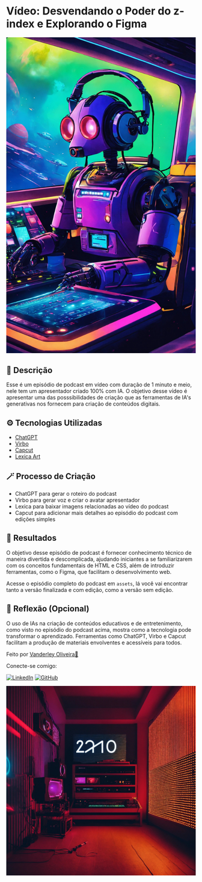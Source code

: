 # Vídeo: Desvendando o Poder do z-index e Explorando o Figma

![Capa do podcast](/assets/imgs/capa-podcast.jpg)

## 📑 Descrição
Esse é um episódio de podcast em vídeo com duração de 1 minuto e meio, nele tem um apresentador criado 100% com IA. O objetivo desse vídeo é apresentar uma das posssibilidades de criação que as ferramentas de IA's generativas nos fornecem para criação de conteúdos digitais.

## ⚙️ Tecnologias Utilizadas
- [ChatGPT](https://chat.openai.com/) 
- [Virbo](https://virbo.wondershare.com)
- [Capcut](https://www.capcut.com/my-edit?start_tab=video)
- [Lexica Art](https://lexica.art)

## 🪄 Processo de Criação
- ChatGPT para gerar o roteiro do podcast
- Virbo para gerar voz e criar o avatar apresentador
- Lexica para baixar imagens relacionadas ao vídeo do podcast
- Capcut para adicionar mais detalhes ao episódio do podcast com edições simples

## 🎯 Resultados
O objetivo desse episódio de podcast é fornecer conhecimento técnico de maneira divertida e descomplicada, ajudando iniciantes a se familiarizarem com os conceitos fundamentais de HTML e CSS, além de introduzir ferramentas, como o Figma, que facilitam o desenvolvimento web.

Acesse o episódio completo do podcast em `assets`, lá você vai encontrar tanto a versão finalizada e com edição, como a versão sem edição.

## 💭 Reflexão (Opcional)
O uso de IAs na criação de conteúdos educativos e de entretenimento, como visto no episódio do podcast acima, mostra como a tecnologia pode transformar o aprendizado. Ferramentas como ChatGPT, Virbo e Capcut facilitam a produção de materiais envolventes e acessíveis para todos.

Feito por [Vanderley Oliveira👾](https://github.com/VanderleyOliveira) 

Conecte-se comigo:

[![LinkedIn](https://img.shields.io/badge/-LinkedIn-000?style=for-the-badge&logo=linkedin&logoColor=blue)](https://www.linkedin.com/in/vanderley-oliveira-exe/)
[![GitHub](https://img.shields.io/badge/GitHub-100000?style=for-the-badge&logo=github&logoColor=white)](https://github.com/VanderleyOliveira)

![imagem de IA](/assets/imgs/fundo-podcast.jpg)
